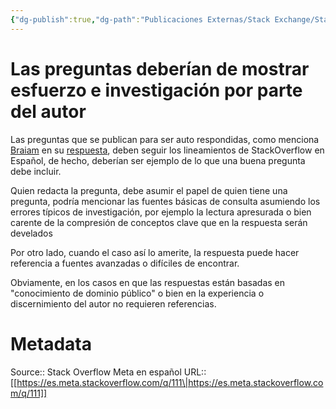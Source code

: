 ```yaml
---
{"dg-publish":true,"dg-path":"Publicaciones Externas/Stack Exchange/Stack Overflow en español/Stack Overflow en español Meta/es.meta.stackoverflow.com-111.md","permalink":"/publicaciones-externas/stack-exchange/stack-overflow-en-espanol/stack-overflow-en-espanol-meta/es-meta-stackoverflow-com-111/","title":"Las preguntas deberían de mostrar esfuerzo e investigación por parte del autor","hide":true,"noteIcon":"\"0\"","created":"2024-04-03T12:49:10.762-06:00","updated":"2024-04-05T16:43:58.232-06:00"}
---
```


# Las preguntas deberían de mostrar esfuerzo e investigación por parte del autor

Las preguntas que se publican para ser auto respondidas, como menciona [Braiam](https://es.meta.stackoverflow.com/users/152/braiam) en su [respuesta](https://es.meta.stackoverflow.com/a/106/65), deben seguir los lineamientos de StackOverflow en Español, de hecho, deberían ser ejemplo de lo que una buena pregunta debe incluir. 

Quien redacta la pregunta, debe asumir el papel de quien tiene una pregunta, podría mencionar las fuentes básicas de consulta asumiendo los errores típicos de investigación, por ejemplo la lectura apresurada o bien carente de la compresión de conceptos clave que en la respuesta serán develados

Por otro lado, cuando el caso así lo amerite, la respuesta puede hacer referencia a fuentes avanzadas o difíciles de encontrar. 

Obviamente, en los casos en que las respuestas están basadas en "conocimiento de dominio público" o bien en la experiencia o discernimiento del autor no requieren referencias.

# Metadata
Source:: Stack Overflow Meta en español
URL:: [[https://es.meta.stackoverflow.com/q/111\|https://es.meta.stackoverflow.com/q/111]]

